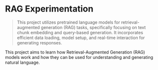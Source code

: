 # RAG Experimentation

> This project utilizes pretrained language models for retrieval-augmented generation (RAG) tasks, specifically focusing on text chunk embedding and query-based generation. It incorporates efficient data loading, model setup, and real-time interaction for generating responses.

This project aims to learn how Retrieval-Augmented Generation (RAG) models work and how they can be used for understanding and generating natural language.
